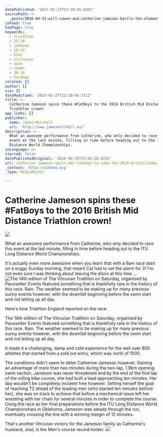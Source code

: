 ```yaml
---
datePublished: '2017-02-27T22:10:55.926Z'
sourcePath: >-
  _posts/2016-09-13-will-cowen-and-catherine-jameson-battle-the-elements-to-win.md
inFeed: true
hasPage: true
keywords:
  - triathlon
  - 25-29
  - jameson
  - 19-24
  - bike
  - vitruvian
  - swim
  - cowen
  - 30-34
  - hurdman
related: []
author: []
via: {}
dateModified: '2017-02-27T22:10:46.721Z'
title: >-
  Catherine Jameson spins these #FatBoys to the 2016 British Mid Distance
  Triathlon crown!
app_links: []
publisher:
  name: James Mitchell
  url: 'http://www.jamesmitchell.eu/'
description: >-
  What an awesome performance from Catherine, who only decided to race this
  event at the last minute, filling in time before heading out to the ITU Long
  Distance World Championships.
inLanguage: en
starred: false
datePublishedOriginal: '2016-09-19T15:04:28.074Z'
url: catherine-jameson-spins-her-fatboys-to-take-the-2016-britis/index.html
_context: 'http://schema.org'
_type: MediaObject

---
```

# Catherine Jameson spins these \#FatBoys to the 2016 British Mid Distance Triathlon crown!
![](https://the-grid-user-content.s3-us-west-2.amazonaws.com/66d1f793-d34c-4b2f-84c4-1add7950fafc.jpg)

What an awesome performance from Catherine, who only decided to race this event at the last minute, filling in time before heading out to the ITU Long Distance World Championships.

It's actually even more awesome when you learn that with a 6am race start on a soggy Sunday morning, that meant Cat had to set the alarm for 3! I'm not even sure I was thinking about leaving the disco at this time ...
![The 14th edition of The Vitruvian Triathlon on Saturday, organised by Pacesetter Events featured something that is thankfully rare in the history of this race. Rain. The weather seemed to be making up for many previous sunny events however, with the downfall beginning before the swim start and not letting up all day.](https://the-grid-user-content.s3-us-west-2.amazonaws.com/8cf29f2f-209a-48ac-b254-7f053adc0262.jpg)

Here's how Triathlon England reported on the race.

The 14th edition of The Vitruvian Triathlon on Saturday, organised by Pacesetter Events featured something that is thankfully rare in the history of this race. Rain. The weather seemed to be making up for many previous sunny events however, with the downfall beginning before the swim start and not letting up all day.

It made it a challenging, damp and cold experience for the well over 800 athletes that started from a sold out entry, which was north of 1000\.

The conditions didn't seem to deter Catherine Jameson however. Gaining an advantage of more than two minutes during the two-lap, 1.9km opening swim section, Jameson was never threatened and by the end of the first lap of the rolling bike course, she had built a lead approaching ten minutes. Her day wouldn't be completely incident free however. Setting herself the goal of reaching T2 ahead of the leading men (who started ten minutes behind her), she was on track to achieve that before a mechanical issue left her wrestling with her chain for several minutes in order to complete the course. Using the race as her final preparations before the ITU Long Distance World Championships in Oklahoma, Jameson was steady through the run, eventually crossing the line with a winning margin of 12 minutes.

That's another Vitruvian victory for the Jameson family as Catherine's husband, Joel, is the Men's course record holder.
![](https://the-grid-user-content.s3-us-west-2.amazonaws.com/51067916-74f6-4483-a7f8-8a9d5547528b.jpg)